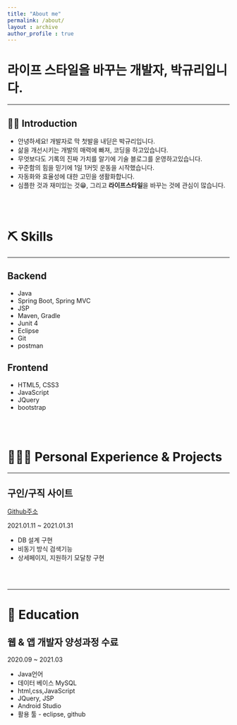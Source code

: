```yaml
---
title: "About me"
permalink: /about/
layout : archive
author_profile : true
---
```


# 라이프 스타일을 바꾸는 개발자, 박규리입니다.
---
## 💁🏻 Introduction

- 안녕하세요! 개발자로 막 첫발을 내딛은 박규리입니다.
- 삶을 개선시키는 개발의 매력에 빠져, 코딩을 하고있습니다.
- 무엇보다도 기록의 진짜 가치를 알기에 기술 블로그를 운영하고있습니다.
- 꾸준함의 힘을 믿기에 1일 1커밋 운동을 시작했습니다.
- 자동화와 효율성에 대한 고민을 생활화합니다.
- 심플한 것과 재미있는 것😁, 그리고 **라이프스타일**을 바꾸는 것에 관심이 많습니다.

<br/>
<br/>

# ⛏️ Skills
---
## Backend

- Java
- Spring Boot, Spring MVC
- JSP
- Maven, Gradle
- Junit 4
- Eclipse
- Git
- postman

## Frontend

- HTML5, CSS3
- JavaScript
- JQuery
- bootstrap

<br/>
<br/>

# 👩🏻‍💻 Personal Experience & Projects
---
## 구인/구직 사이트

[Github주소](https://github.com/akflzmsdjsl/careerBasket)

2021.01.11 ~ 2021.01.31

- DB 설계 구현
- 비동기 방식 검색기능
- 상세페이지, 지원하기 모달창 구현
<br/>
<br/>

---
# 📄 Education

## 웹 & 앱 개발자 양성과정 수료

2020.09 ~ 2021.03

- Java언어
- 데이터 베이스 MySQL
- html,css,JavaScript
- JQuery, JSP
- Android Studio
- 활용 툴 - eclipse, github


